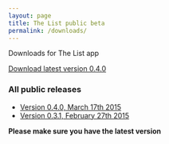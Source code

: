 ```yaml
---
layout: page
title: The List public beta
permalink: /downloads/
---
```


Downloads for The List app

<p><a href="/releases/thelist-0.4.0.apk" class="btn btn-success btn-lg">Download latest version 0.4.0</a></p>

### All public releases

* [Version 0.4.0, March 17th 2015](/releases/thelist-0.4.0.apk)
* [Version 0.3.1, February 27th 2015](/releases/thelist-0.3.1.apk)

**Please make sure you have the latest version**
